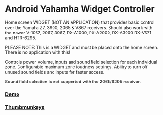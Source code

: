 Android Yahamha Widget Controller
==================================

Home screen WIDGET (NOT AN APPLICATION) that provides basic control over the Yamaha Z7, 3900, 2065 & V867 receivers. 
Should also work with the newer V-1067, 2067, 3067, RX-A1000, RX-A2000, RX-A3000 RX-V671 and HTR-6295.

PLEASE NOTE: This is a WIDGET and must be placed onto the home screen. There is no application with this!

Controls power, volume, inputs and sound field selection for each individual zone. 
Configurable maximum zone loudness settings. Ability to turn off unused sound fields and inputs for faster access.

Sound field selection is not supported with the 2065/6295 receiver.

### [Demo](https://play.google.com/store/apps/details?id=bsharps.yamahawidget.main)
### [Thumbmunkeys](www.thumbmunkeys.com)
